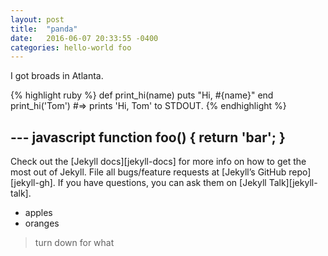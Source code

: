 ```yaml
---
layout: post
title:  "panda"
date:   2016-06-07 20:33:55 -0400
categories: hello-world foo
---
```


I got broads in Atlanta.

{% highlight ruby %}
def print_hi(name)
  puts "Hi, #{name}"
end
print_hi('Tom')
#=> prints 'Hi, Tom' to STDOUT.
{% endhighlight %}

--- javascript
function foo() {
  return 'bar';
}
---

Check out the [Jekyll docs][jekyll-docs] for more info on how to get the most out of Jekyll. File all bugs/feature requests at [Jekyll’s GitHub repo][jekyll-gh]. If you have questions, you can ask them on [Jekyll Talk][jekyll-talk].

* apples
* oranges

> turn down for what
